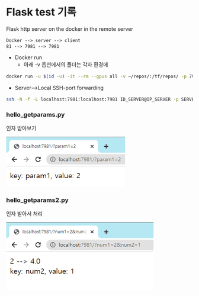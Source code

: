 # Flask test 기록
Flask http server on the docker in the remote server

```
Docker --> server --> client
81 --> 7981 --> 7981
```

* Docker run
    * 아래 -v 옵션에서의 폴더는 각자 환경에 
```bash
docker run -u $(id -u) -it --rm --gpus all -v ~/repos/:/tf/repos/ -p 7981:81 DOCKER_IMAGE bash
```

*  Server-->Local SSH-port forwarding
```bash
ssh -N -f -L localhost:7981:localhost:7981 ID_SERVER@IP_SERVER -p SERVER_SSH_PORT
```

### hello_getparams.py
인자 받아보기

<img src='images/img01.png' />


### hello_getparams2.py
인자 받아서 처리

<img src='images/img02.png' />
